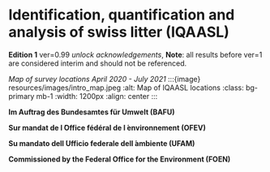 # Identification, quantification and analysis of swiss litter (IQAASL)

__Edition 1__ ver=0.99 _unlock acknowledgements_, __Note__: all results before ver=1 are considered interim and should not be referenced.


_Map of survey locations April 2020 - July 2021_
:::{image} resources/images/intro_map.jpeg
:alt: Map of IQAASL locations
:class: bg-primary mb-1
:width: 1200px
:align: center
:::

**Im Auftrag des Bundesamtes für Umwelt (BAFU)**

**Sur mandat de l ́Office fédéral de l ́environnement (OFEV)**

**Su mandato dell ́Ufficio federale dell ́ambiente (UFAM)**

**Commissioned by the Federal Office for the Environment (FOEN)**